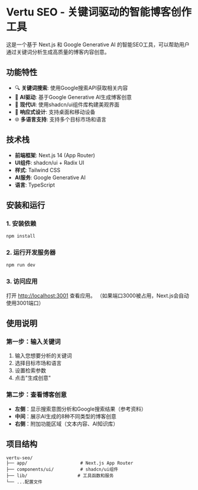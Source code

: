 # Vertu SEO - 关键词驱动的智能博客创作工具

这是一个基于 Next.js 和 Google Generative AI 的智能SEO工具，可以帮助用户通过关键词分析生成高质量的博客内容创意。

## 功能特性

- 🔍 **关键词搜索**: 使用Google搜索API获取相关内容
- 🤖 **AI驱动**: 基于Google Generative AI生成博客创意
- 🎨 **现代UI**: 使用shadcn/ui组件库构建美观界面
- 📱 **响应式设计**: 支持桌面和移动设备
- 🌐 **多语言支持**: 支持多个目标市场和语言

## 技术栈

- **前端框架**: Next.js 14 (App Router)
- **UI组件**: shadcn/ui + Radix UI
- **样式**: Tailwind CSS
- **AI服务**: Google Generative AI
- **语言**: TypeScript

## 安装和运行

### 1. 安装依赖
```bash
npm install
```

### 2. 运行开发服务器
```bash
npm run dev
```

### 3. 访问应用
打开 [http://localhost:3001](http://localhost:3001) 查看应用。
（如果端口3000被占用，Next.js会自动使用3001端口）

## 使用说明

### 第一步：输入关键词
1. 输入您想要分析的关键词
2. 选择目标市场和语言
3. 设置检索参数
4. 点击"生成创意"

### 第二步：查看博客创意
- **左侧**：显示搜索意图分析和Google搜索结果（参考资料）
- **中间**：展示AI生成的8种不同类型的博客创意
- **右侧**：附加功能区域（文本内容、AI知识库）

## 项目结构

```
vertu-seo/
├── app/                    # Next.js App Router
├── components/ui/          # shadcn/ui组件
├── lib/                   # 工具函数和服务
└── ...配置文件
``` 
